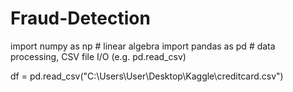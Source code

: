 # Fraud-Detection

import numpy as np # linear algebra
import pandas as pd # data processing, CSV file I/O (e.g. pd.read_csv)

df = pd.read_csv("C:\Users\User\Desktop\Kaggle\creditcard.csv")
